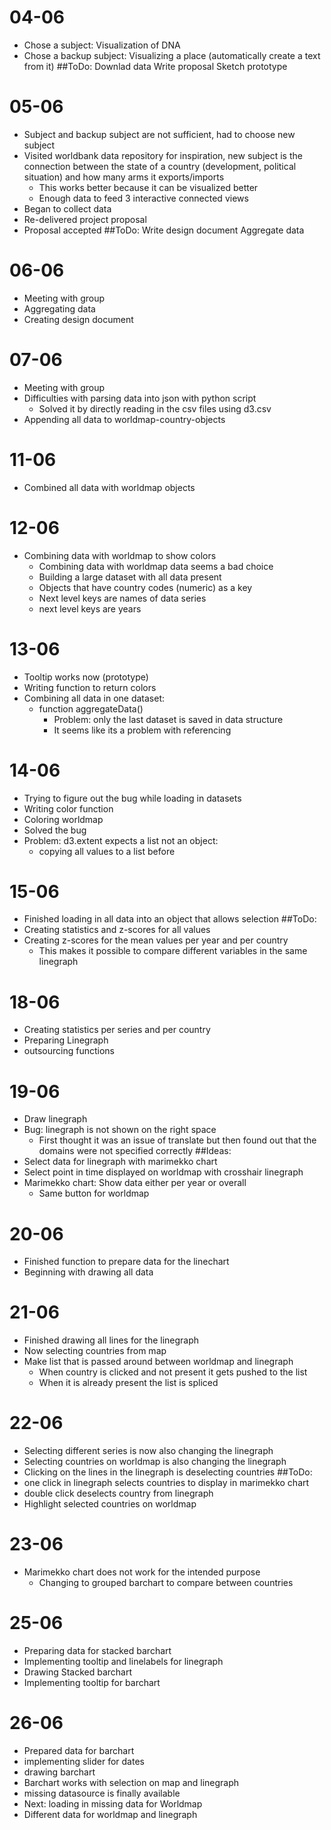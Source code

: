 # 04-06
- Chose a subject: Visualization of DNA
- Chose a backup subject: Visualizing a place (automatically create a text from it)
##ToDo:
Downlad data
Write proposal
Sketch prototype

# 05-06
- Subject and backup subject are not sufficient, had to choose new subject
- Visited worldbank data repository for inspiration, new subject is the connection between the state of a country (development, political situation) and how many arms it exports/imports
  - This works better because it can be visualized better
  - Enough data to feed 3 interactive connected views
- Began to collect data
- Re-delivered project proposal
- Proposal accepted
##ToDo:
Write design document
Aggregate data

# 06-06
- Meeting with group
- Aggregating data
- Creating design document

# 07-06
- Meeting with group
- Difficulties with parsing data into json with python script
  - Solved it by directly reading in the csv files using d3.csv
- Appending all data to worldmap-country-objects

# 11-06
- Combined all data with worldmap objects

# 12-06
- Combining data with worldmap to show colors
  - Combining data with worldmap data seems a bad choice
  - Building a large dataset with all data present
  - Objects that have country codes (numeric) as a key
  - Next level keys are names of data series
  - next level keys are years

# 13-06
- Tooltip works now (prototype)
- Writing function to return colors
- Combining all data in one dataset:
  - function aggregateData()
    - Problem: only the last dataset is saved in data structure
    - It seems like its a problem with referencing

# 14-06
- Trying to figure out the bug while loading in datasets
- Writing color function
- Coloring worldmap
- Solved the bug
- Problem: d3.extent expects a list not an object:
  - copying all values to a list before


# 15-06
- Finished loading in all data into an object that allows selection
##ToDo:
- Creating statistics and z-scores for all values
- Creating z-scores for the mean values per year and per country
  - This makes it possible to compare different variables in the same linegraph

# 18-06
- Creating statistics per series and per country
- Preparing Linegraph
- outsourcing functions

# 19-06
- Draw linegraph
- Bug: linegraph is not shown on the right space
  - First thought it was an issue of translate but then found out that the domains
    were not specified correctly
##Ideas:
- Select data for linegraph with marimekko chart
- Select point in time displayed on worldmap with crosshair linegraph
- Marimekko chart: Show data either per year or overall
  - Same button for worldmap

# 20-06
- Finished function to prepare data for the linechart
- Beginning with drawing all data

# 21-06
- Finished drawing all lines for the linegraph
- Now selecting countries from map
- Make list that is passed around between worldmap and linegraph
  - When country is clicked and not present it gets pushed to the list
  - When it is already present the list is spliced

# 22-06
- Selecting different series is now also changing the linegraph
- Selecting countries on worldmap is also changing the linegraph
- Clicking on the lines in the linegraph is deselecting countries
##ToDo:
- one click in linegraph selects countries to display in marimekko chart
- double click deselects country from linegraph
- Highlight selected countries on worldmap

# 23-06
- Marimekko chart does not work for the intended purpose
  - Changing to grouped barchart to compare between countries

# 25-06
- Preparing data for stacked barchart
- Implementing tooltip and linelabels for linegraph
- Drawing Stacked barchart
- Implementing tooltip for barchart

# 26-06
- Prepared data for barchart
- implementing slider for dates
- drawing barchart
- Barchart works with selection on map and linegraph
- missing datasource is finally available
- Next: loading in missing data for Worldmap
- Different data for worldmap and linegraph
